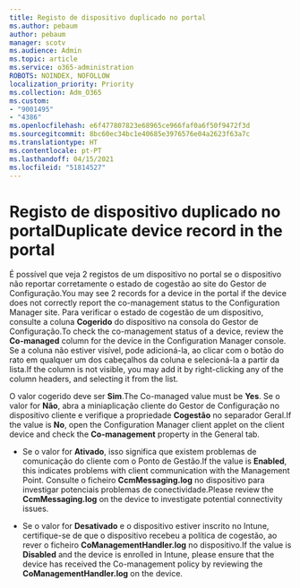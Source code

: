 ```yaml
---
title: Registo de dispositivo duplicado no portal
ms.author: pebaum
author: pebaum
manager: scotv
ms.audience: Admin
ms.topic: article
ms.service: o365-administration
ROBOTS: NOINDEX, NOFOLLOW
localization_priority: Priority
ms.collection: Adm_O365
ms.custom:
- "9001495"
- "4386"
ms.openlocfilehash: e6f477807823e68965ce966faf0a6f50f9472f3d
ms.sourcegitcommit: 8bc60ec34bc1e40685e3976576e04a2623f63a7c
ms.translationtype: HT
ms.contentlocale: pt-PT
ms.lasthandoff: 04/15/2021
ms.locfileid: "51814527"
---
```

# <a name="duplicate-device-record-in-the-portal"></a><span data-ttu-id="7a11d-102">Registo de dispositivo duplicado no portal</span><span class="sxs-lookup"><span data-stu-id="7a11d-102">Duplicate device record in the portal</span></span>

<span data-ttu-id="7a11d-103">É possível que veja 2 registos de um dispositivo no portal se o dispositivo não reportar corretamente o estado de cogestão ao site do Gestor de Configuração.</span><span class="sxs-lookup"><span data-stu-id="7a11d-103">You may see 2 records for a device in the portal if the device does not correctly report the co-management status to the Configuration Manager site.</span></span> <span data-ttu-id="7a11d-104">Para verificar o estado de cogestão de um dispositivo, consulte a coluna **Cogerido** do dispositivo na consola do Gestor de Configuração.</span><span class="sxs-lookup"><span data-stu-id="7a11d-104">To check the co-management status of a device, review the **Co-managed** column for the device in the Configuration Manager console.</span></span> <span data-ttu-id="7a11d-105">Se a coluna não estiver visível, pode adicioná-la, ao clicar com o botão do rato em qualquer um dos cabeçalhos da coluna e selecioná-la a partir da lista.</span><span class="sxs-lookup"><span data-stu-id="7a11d-105">If the column is not visible, you may add it by right-clicking any of the column headers, and selecting it from the list.</span></span>

<span data-ttu-id="7a11d-106">O valor cogerido deve ser **Sim**.</span><span class="sxs-lookup"><span data-stu-id="7a11d-106">The Co-managed value must be **Yes**.</span></span> <span data-ttu-id="7a11d-107">Se o valor for **Não**, abra a miniaplicação cliente do Gestor de Configuração no dispositivo cliente e verifique a propriedade **Cogestão** no separador Geral.</span><span class="sxs-lookup"><span data-stu-id="7a11d-107">If the value is **No**, open the Configuration Manager client applet on the client device and check the **Co-management** property in the General tab.</span></span>

- <span data-ttu-id="7a11d-108">Se o valor for **Ativado**, isso significa que existem problemas de comunicação do cliente com o Ponto de Gestão.</span><span class="sxs-lookup"><span data-stu-id="7a11d-108">If the value is **Enabled**, this indicates problems with client communication with the Management Point.</span></span> <span data-ttu-id="7a11d-109">Consulte o ficheiro **CcmMessaging.log** no dispositivo para investigar potenciais problemas de conectividade.</span><span class="sxs-lookup"><span data-stu-id="7a11d-109">Please review the **CcmMessaging.log** on the device to investigate potential connectivity issues.</span></span>

- <span data-ttu-id="7a11d-110">Se o valor for **Desativado** e o dispositivo estiver inscrito no Intune, certifique-se de que o dispositivo recebeu a política de cogestão, ao rever o ficheiro **CoManagementHandler.log** no dispositivo.</span><span class="sxs-lookup"><span data-stu-id="7a11d-110">If the value is **Disabled** and the device is enrolled in Intune, please ensure that the device has received the Co-management policy by reviewing the **CoManagementHandler.log** on the device.</span></span>
